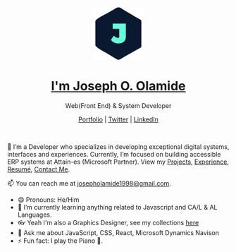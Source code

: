 <p align="center">
  <img src="/jhay.png" width="120" />  
  <h1 align="center"><a href="https://jhayportfolio.tech/">I'm Joseph O. Olamide</a></h1>
  <p align="center"> Web(Front End) & System Developer</p>
</p>

<p align="center">
  <a href="https://jhayportfolio.tech/">Portfolio</a> | 
  <a href="https://twitter.com/jhaybhoye">Twitter</a> |
  <a href="https://www.linkedin.com/in/joseph-olamide-1948221ab/">LinkedIn</a>
</p>

<br />

💫 I’m a Developer who specializes in developing exceptional digital systems, interfaces and experiences. Currently, I’m focused on building accessible ERP systems at Attain-es (Microsoft Partner). View my [Projects](https://jhayportfolio.tech/#projects), [Experience](https://jhayportfolio.tech/#jobs), [Resumé](https://jhayportfolio.tech/), [Contact Me](https://jhayportfolio.tech/#contact).

📫 You can reach me at josepholamide1998@gmail.com.

- 😄 Pronouns: He/Him
- 🌱 I’m currently learning anything related to Javascript and CA/L & AL Languages.
- 👓 Yeah I'm also a Graphics Designer, see my collections [here](https://jhayportfolio.tech/collections)
- 💬 Ask me about JavaScript, CSS, React, Microsoft Dynamics Navison
- ⚡ Fun fact: I play the Piano 🎹.


